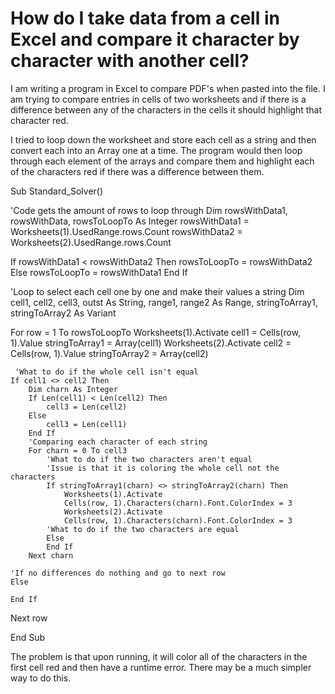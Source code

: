 
# How do I take data from a cell in Excel and compare it character by character with another cell?

I am writing a program in Excel to compare PDF's when pasted into the file. I am trying to compare entries in cells of two worksheets and if there is a difference between any of the characters in the cells it should highlight that character red.

I tried to loop down the worksheet and store each cell as a string and then convert each into an Array one at a time. The program would then loop through each element of the arrays and compare them and highlight each of the characters red if there was a difference between them.

Sub Standard_Solver()

'Code gets the amount of rows to loop through
Dim rowsWithData1, rowsWithData, rowsToLoopTo As Integer
rowsWithData1 = Worksheets(1).UsedRange.rows.Count
rowsWithData2 = Worksheets(2).UsedRange.rows.Count

If rowsWithData1 < rowsWithData2 Then
    rowsToLoopTo = rowsWithData2
Else
    rowsToLoopTo = rowsWithData1
End If

'Loop to select each cell one by one and make their values a string
Dim cell1, cell2, cell3, outst As String, range1, range2 As Range, stringToArray1, stringToArray2 As Variant

For row = 1 To rowsToLoopTo
    Worksheets(1).Activate
    cell1 = Cells(row, 1).Value
    stringToArray1 = Array(cell1)
    Worksheets(2).Activate
    cell2 = Cells(row, 1).Value
    stringToArray2 = Array(cell2)
    
     'What to do if the whole cell isn't equal
    If cell1 <> cell2 Then
        Dim charn As Integer
        If Len(cell1) < Len(cell2) Then
            cell3 = Len(cell2)
        Else
            cell3 = Len(cell1)
        End If
        'Comparing each character of each string
        For charn = 0 To cell3
            'What to do if the two characters aren't equal
            'Issue is that it is coloring the whole cell not the characters
            If stringToArray1(charn) <> stringToArray2(charn) Then
                Worksheets(1).Activate
                Cells(row, 1).Characters(charn).Font.ColorIndex = 3
                Worksheets(2).Activate
                Cells(row, 1).Characters(charn).Font.ColorIndex = 3
            'What to do if the two characters are equal
            Else
            End If
        Next charn
            
    'If no differences do nothing and go to next row
    Else
    
    End If
    
Next row
    
End Sub


The problem is that upon running, it will color all of the characters in the first cell red and then have a runtime error. There may be a much simpler way to do this.

        